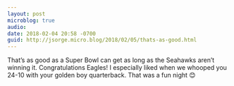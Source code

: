 ```yaml
---
layout: post
microblog: true
audio: 
date: 2018-02-04 20:58 -0700
guid: http://jsorge.micro.blog/2018/02/05/thats-as-good.html
---
```

That’s as good as a Super Bowl can get as long as the Seahawks aren’t winning it. Congratulations Eagles! I especially liked when we whooped you 24-10 with your golden boy quarterback. That was a fun night 😊
